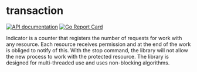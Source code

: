 # transaction

[![API documentation](https://godoc.org/github.com/claygod/indicator?status.svg)](https://godoc.org/github.com/claygod/indicator)
[![Go Report Card](https://goreportcard.com/badge/github.com/claygod/indicator)](https://goreportcard.com/report/github.com/claygod/indicator)

Indicator is a counter that registers the number of requests for work with any resource. Each resource receives permission and at the end of the work is obliged to notify of this. With the stop command, the library will not allow the new process to work with the protected resource. The library is designed for multi-threaded use and uses non-blocking algorithms.